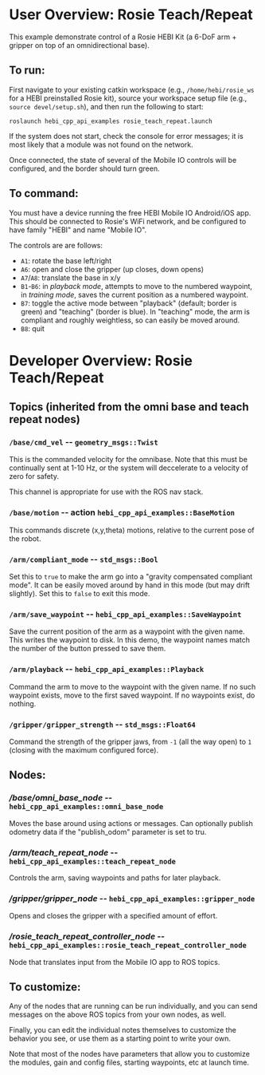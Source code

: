 # User Overview: Rosie Teach/Repeat

This example demonstrate control of a Rosie HEBI Kit (a 6-DoF arm + gripper on top of an omnidirectional base).

## To run:

First navigate to your existing catkin workspace (e.g., `/home/hebi/rosie_ws` for a HEBI preinstalled Rosie kit), source your workspace setup file (e.g., `source devel/setup.sh`), and then run the following to start:

```
roslaunch hebi_cpp_api_examples rosie_teach_repeat.launch
```

If the system does not start, check the console for error messages; it is most likely that a module was not found on the network.

Once connected, the state of several of the Mobile IO controls will be configured, and the border should turn green.

## To command:

You must have a device running the free HEBI Mobile IO Android/iOS app.  This should be connected to Rosie's WiFi network, and be configured to have family "HEBI" and name "Mobile IO".

The controls are are follows:

* `A1`: rotate the base left/right
* `A6`: open and close the gripper (up closes, down opens)
* `A7`/`A8`: translate the base in x/y
* `B1`-`B6`: in _playback mode_, attempts to move to the numbered waypoint, in _training mode_, saves the current position as a numbered waypoint.
* `B7`: toggle the active mode between "playback" (default; border is green) and "teaching" (border is blue).  In "teaching" mode, the arm is compliant and roughly weightless, so can easily be moved around.
* `B8`: quit

# Developer Overview: Rosie Teach/Repeat

## Topics (inherited from the omni base and teach repeat nodes)

### `/base/cmd_vel` -- `geometry_msgs::Twist`

This is the commanded velocity for the omnibase.  Note that this must be continually sent at 1-10 Hz, or the system will deccelerate to a velocity of zero for safety.

This channel is appropriate for use with the ROS nav stack.

### `/base/motion` -- action `hebi_cpp_api_examples::BaseMotion`

This commands discrete (x,y,theta) motions, relative to the current pose of the robot.

### `/arm/compliant_mode` -- `std_msgs::Bool`

Set this to `true` to make the arm go into a "gravity compensated compliant mode".  It can be easily moved around by hand in this mode (but may drift slightly).  Set this to `false` to exit this mode.

### `/arm/save_waypoint` -- `hebi_cpp_api_examples::SaveWaypoint`

Save the current position of the arm as a waypoint with the given name.  This writes the waypoint to disk.  In this demo, the waypoint names match the number of the button pressed to save them.

### `/arm/playback` -- `hebi_cpp_api_examples::Playback`

Command the arm to move to the waypoint with the given name.  If no such waypoint exists, move to the first saved waypoint.  If no waypoints exist, do nothing.

### `/gripper/gripper_strength` -- `std_msgs::Float64`

Command the strength of the gripper jaws, from `-1` (all the way open) to `1` (closing with the maximum configured force).

## Nodes:

### */base/omni_base_node* -- `hebi_cpp_api_examples::omni_base_node`

Moves the base around using actions or messages.  Can optionally publish odometry data if the "publish_odom" parameter is set to tru.

### */arm/teach_repeat_node* -- `hebi_cpp_api_examples::teach_repeat_node`

Controls the arm, saving waypoints and paths for later playback.

### */gripper/gripper_node* -- `hebi_cpp_api_examples::gripper_node`

Opens and closes the gripper with a specified amount of effort.

### */rosie_teach_repeat_controller_node* -- `hebi_cpp_api_examples::rosie_teach_repeat_controller_node`

Node that translates input from the Mobile IO app to ROS topics.

## To customize:

Any of the nodes that are running can be run individually, and you can send messages on the above ROS topics from your own nodes, as well.

Finally, you can edit the individual notes themselves to customize the behavior you see, or use them as a starting point to write your own.

Note that most of the nodes have parameters that allow you to customize the modules, gain and config files, starting waypoints, etc at launch time.

